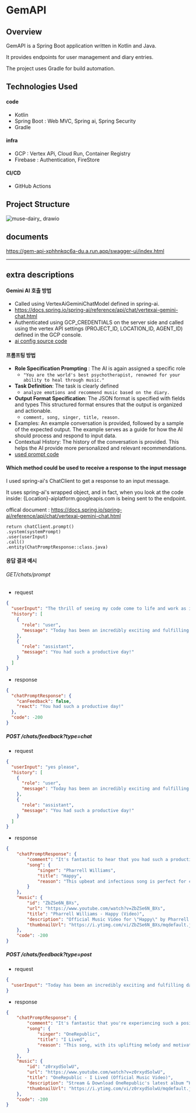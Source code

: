 # GemAPI

## Overview
GemAPI is a Spring Boot application written in Kotlin and Java. 

It provides endpoints for user management and diary entries. 

The project uses Gradle for build automation.

## Technologies Used
#### code
- Kotlin
- Spring Boot : Web MVC, Spring ai, Spring Security
- Gradle
#### infra
- GCP : Vertex APi, Cloud Run, Container Registry
- Firebase : Authentication, FireStore
#### CI/CD
- GitHub Actions

## Project Structure
![muse-dairy_ drawio](https://github.com/user-attachments/assets/052a8f77-70e3-466c-9234-975d63f6350c)


## documents
https://gem-api-xphhnkqc6a-du.a.run.app/swagger-ui/index.html

---
## extra descriptions
#### Gemini AI 호출 방법
- Called using VertexAiGeminiChatModel defined in spring-ai.
- https://docs.spring.io/spring-ai/reference/api/chat/vertexai-gemini-chat.html
- Authenticated using GCP_CREDENTIALS on the server side and called using the vertex API settings (PROJECT_ID, LOCATION_ID, AGENT_ID) defined in the GCP console.
- [ai config source code](./src/main/kotlin/com/jyami/gemapi/config/AiConfig.kt)


#### 프롬프팅 방법

- **Role Specification Prompting** : The AI is again assigned a specific role
  - `"You are the world's best psychotherapist, renowned for your ability to heal through music."`
- **Task Definition**: The task is clearly defined
  - `analyze emotions and recommend music based on the diary.`
- **Output Format Specification**: The JSON format is specified with fields and types
  This structured format ensures that the output is organized and actionable.
  - `comment, song, singer, title, reason.`
- Examples: An example conversation is provided, followed by a sample of the expected output.
  The example serves as a guide for how the AI should process and respond to input data.
- Contextual History: The history of the conversation is provided. This helps the AI provide more personalized and relevant recommendations.
- [used prompt code](./src/main/kotlin/com/jyami/gemapi/service/AISystemMessageConst.kt)

#### Which method could be used to receive a response to the input message

I used spring-ai's ChatClient to get a response to an input message. 

It uses spring-ai's wrapped object, and in fact, when you look at the code inside: {Location}-aiplatform.googleapis.com is being sent to the endpoint.

offical document : https://docs.spring.io/spring-ai/reference/api/chat/vertexai-gemini-chat.html
```
return chatClient.prompt()
.system(systemPrompt)
.user(userInput)
.call()
.entity(ChatPromptResponse::class.java)
```

#### 응답 결과 예시

###### GET/chats/prompt 
- request
```json
{
  "userInput": "The thrill of seeing my code come to life and work as intended is just unbeatable. I’m ending the day on a high note, feeling accomplished and eager to continue this momentum tomorrow. It's truly a great feeling to know that I'm making progress and growing in my skills.",
  "history": [
    {
      "role": "user",
      "message": "Today has been an incredibly exciting and fulfilling day! Everything just seemed to click, and I felt like I was in the zone while working on my development projects. I managed to solve some tricky bugs that had been bothering me for a while and even made progress on some new features I’ve been planning. It's amazing how a productive day can boost my spirits."
    },
    {
      "role": "assistant",
      "message": "You had such a productive day!"
    }
  ]
}
```
- response
```json
{
  "chatPromptResponse": {
    "canFeedback": false,
    "react": "You had such a productive day!"
  },
  "code": -200
}
```
##### POST /chats/feedback?type=chat
- request
```json
{
  "userInput": "yes please",
  "history": [
    {
      "role": "user",
      "message": "Today has been an incredibly exciting and fulfilling day! Everything just seemed to click, and I felt like I was in the zone while working on my development projects. I managed to solve some tricky bugs that had been bothering me for a while and even made progress on some new features I’ve been planning. It's amazing how a productive day can boost my spirits."
    },
    {
      "role": "assistant",
      "message": "You had such a productive day!"
    }
  ]
}
```
- response
```json
{
    "chatPromptResponse": {
        "comment": "It's fantastic to hear that you had such a productive and fulfilling day!  Harness this positive energy and momentum to keep pushing forward on your projects. Remember to also take breaks and celebrate your successes along the way!",
        "song": {
            "singer": "Pharrell Williams",
            "title": "Happy",
            "reason": "This upbeat and infectious song is perfect for celebrating your accomplishments and keeping the positive vibes flowing."
        }
    },
    "music": {
        "id": "ZbZSe6N_BXs",
        "url": "https://www.youtube.com/watch?v=ZbZSe6N_BXs",
        "title": "Pharrell Williams - Happy (Video)",
        "description": "Official Music Video for \"Happy\" by Pharrell Williams Listen to Pharrell: https://PharrellWilliams.lnk.to/listenYD Subscribe to the ...",
        "thumbnailUrl": "https://i.ytimg.com/vi/ZbZSe6N_BXs/mqdefault.jpg"
    },
    "code": -200
}
```

##### POST /chats/feedback?type=post
- request
```json
{
  "userInput": "Today has been an incredibly exciting and fulfilling day! Everything just seemed to click, and I felt like I was in the zone while working on my development projects. I managed to solve some tricky bugs that had been bothering me for a while and even made progress on some new features I’ve been planning. It's amazing how a productive day can boost my spirits. \n I started my morning with a clear plan, and by the afternoon, I was able to tick off almost everything on my to-do list. I felt like I was able to focus better than usual, and the code just flowed naturally. It’s days like these that remind me why I love programming so much.\nThe thrill of seeing my code come to life and work as intended is just unbeatable. I’m ending the day on a high note, feeling accomplished and eager to continue this momentum tomorrow. It's truly a great feeling to know that I'm making progress and growing in my skills."
}
```
- response
```json
{
    "chatPromptResponse": {
        "comment": "It's fantastic that you're experiencing such a positive wave of accomplishment and motivation! Harness this energy and channel it into your future endeavors. Remember to take breaks and maintain a healthy work-life balance to avoid burnout.",
        "song": {
            "singer": "OneRepublic",
            "title": "I Lived",
            "reason": "This song, with its uplifting melody and motivational lyrics, perfectly complements your current state of excitement and drive. Let it fuel your passion and keep you inspired."
        }
    },
    "music": {
        "id": "z0rxydSolwU",
        "url": "https://www.youtube.com/watch?v=z0rxydSolwU",
        "title": "OneRepublic - I Lived (Official Music Video)",
        "description": "Stream & Download OneRepublic's latest album “Human”: https://OneRepublic.lnk.to/Human Listen to OneRepublic: Spotify: ...",
        "thumbnailUrl": "https://i.ytimg.com/vi/z0rxydSolwU/mqdefault.jpg"
    },
    "code": -200
}
```
